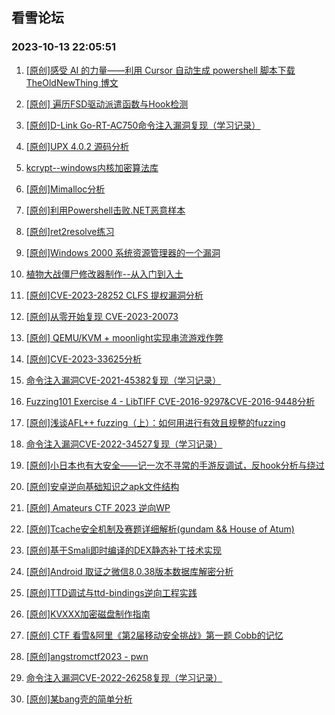 ## 看雪论坛 
### 2023-10-13 22:05:51

1. [[原创]感受 AI 的力量——利用 Cursor 自动生成 powershell 脚本下载 TheOldNewThing 博文](https://bbs.pediy.com/thread-278312.htm)

2. [[原创] 遍历FSD驱动派遣函数与Hook检测](https://bbs.pediy.com/thread-278303.htm)

3. [[原创]D-Link Go-RT-AC750命令注入漏洞复现（学习记录）](https://bbs.pediy.com/thread-278294.htm)

4. [[原创]UPX 4.0.2 源码分析](https://bbs.pediy.com/thread-278288.htm)

5. [kcrypt--windows内核加密算法库](https://bbs.pediy.com/thread-278284.htm)

6. [[原创]Mimalloc分析](https://bbs.pediy.com/thread-278279.htm)

7. [[原创]利用Powershell击败.NET恶意样本](https://bbs.pediy.com/thread-278274.htm)

8. [[原创]ret2resolve练习](https://bbs.pediy.com/thread-278272.htm)

9. [[原创]Windows 2000 系统资源管理器的一个漏洞](https://bbs.pediy.com/thread-278263.htm)

10. [植物大战僵尸修改器制作--从入门到入土](https://bbs.pediy.com/thread-278259.htm)

11. [[原创]CVE-2023-28252 CLFS 提权漏洞分析](https://bbs.pediy.com/thread-278241.htm)

12. [[原创]从零开始复现 CVE-2023-20073](https://bbs.pediy.com/thread-278240.htm)

13. [[原创] QEMU/KVM + moonlight实现串流游戏作弊](https://bbs.pediy.com/thread-278226.htm)

14. [[原创]CVE-2023-33625分析](https://bbs.pediy.com/thread-278218.htm)

15. [命令注入漏洞CVE-2021-45382复现（学习记录）](https://bbs.pediy.com/thread-278212.htm)

16. [Fuzzing101 Exercise 4 - LibTIFF CVE-2016-9297&CVE-2016-9448分析](https://bbs.pediy.com/thread-278211.htm)

17. [[原创]浅谈AFL++ fuzzing（上）：如何用进行有效且规整的fuzzing](https://bbs.pediy.com/thread-278199.htm)

18. [命令注入漏洞CVE-2022-34527复现（学习记录）](https://bbs.pediy.com/thread-278127.htm)

19. [[原创]小日本也有大安全——记一次不寻常的手游反调试，反hook分析与绕过](https://bbs.pediy.com/thread-278113.htm)

20. [[原创]安卓逆向基础知识之apk文件结构](https://bbs.pediy.com/thread-278112.htm)

21. [[原创]  Amateurs CTF 2023 逆向WP](https://bbs.pediy.com/thread-278109.htm)

22. [[原创]Tcache安全机制及赛题详细解析(gundam && House of Atum)](https://bbs.pediy.com/thread-278105.htm)

23. [[原创]基于Smali即时编译的DEX静态补丁技术实现](https://bbs.pediy.com/thread-278098.htm)

24. [[原创]Android 取证之微信8.0.38版本数据库解密分析](https://bbs.pediy.com/thread-278092.htm)

25. [[原创]TTD调试与ttd-bindings逆向工程实践](https://bbs.pediy.com/thread-278069.htm)

26. [[原创]KVXXX加密磁盘制作指南](https://bbs.pediy.com/thread-278061.htm)

27. [[原创] CTF 看雪&阿里《第2届移动安全挑战》第一题 Cobb的记忆](https://bbs.pediy.com/thread-278060.htm)

28. [[原创]angstromctf2023 - pwn](https://bbs.pediy.com/thread-278048.htm)

29. [命令注入漏洞CVE-2022-26258复现（学习记录）](https://bbs.pediy.com/thread-278045.htm)

30. [[原创]某bang壳的简单分析](https://bbs.pediy.com/thread-278039.htm)

